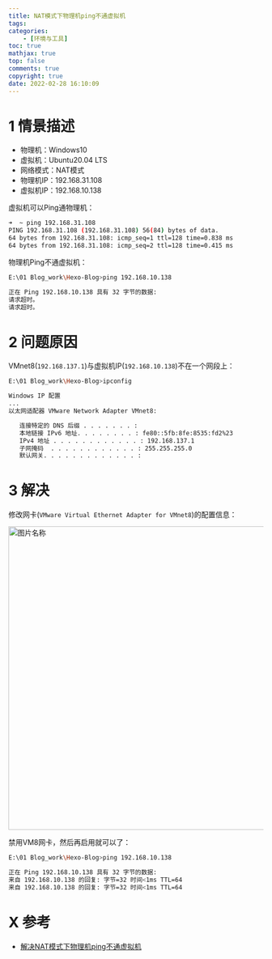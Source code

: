 ```yaml
---
title: NAT模式下物理机ping不通虚拟机
tags: 
categories:
    - [环境与工具]
toc: true
mathjax: true
top: false
comments: true
copyright: true
date: 2022-02-28 16:10:09
---
```


# 1 情景描述

* 物理机：Windows10
* 虚拟机：Ubuntu20.04 LTS
* 网络模式：NAT模式
* 物理机IP：192.168.31.108
* 虚拟机IP：192.168.10.138

虚拟机可以Ping通物理机：

```sh
➜  ~ ping 192.168.31.108
PING 192.168.31.108 (192.168.31.108) 56(84) bytes of data.
64 bytes from 192.168.31.108: icmp_seq=1 ttl=128 time=0.838 ms
64 bytes from 192.168.31.108: icmp_seq=2 ttl=128 time=0.415 ms
```

物理机Ping不通虚拟机：

```sh
E:\01 Blog_work\Hexo-Blog>ping 192.168.10.138

正在 Ping 192.168.10.138 具有 32 字节的数据:
请求超时。
请求超时。
```

# 2 问题原因

 VMnet8(`192.168.137.1`)与虚拟机IP(`192.168.10.138`)不在一个网段上：

```sh
E:\01 Blog_work\Hexo-Blog>ipconfig

Windows IP 配置
...
以太网适配器 VMware Network Adapter VMnet8:

   连接特定的 DNS 后缀 . . . . . . . :
   本地链接 IPv6 地址. . . . . . . . : fe80::5fb:8fe:8535:fd2%23
   IPv4 地址 . . . . . . . . . . . . : 192.168.137.1
   子网掩码  . . . . . . . . . . . . : 255.255.255.0
   默认网关. . . . . . . . . . . . . :
```

# 3 解决

修改网卡(`VMware Virtual Ethernet Adapter for VMnet8`)的配置信息：

<img src="https://s2.loli.net/2022/02/28/9YzxsWEXkC7ydR1.png" width = "800" height = "600" alt="图片名称" align=center id=98 />

禁用VM8网卡，然后再启用就可以了：

```sh
E:\01 Blog_work\Hexo-Blog>ping 192.168.10.138

正在 Ping 192.168.10.138 具有 32 字节的数据:
来自 192.168.10.138 的回复: 字节=32 时间<1ms TTL=64
来自 192.168.10.138 的回复: 字节=32 时间<1ms TTL=64
```

# X 参考

* [解决NAT模式下物理机ping不通虚拟机](https://blog.csdn.net/qq_43200143/article/details/113463549)
